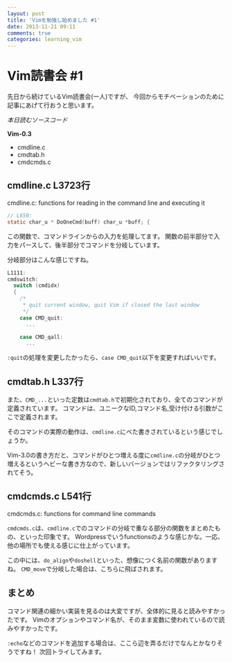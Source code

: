 ```yaml
---
layout: post
title: 'Vimを勉強し始めました #1'
date: 2013-11-21 09:11
comments: true
categories: learning_vim
---
```


# Vim読書会 #1

先日から続けているVim読書会(一人)ですが、
今回からモチベーションのために記事にあげて行おうと思います。

*本日読むソースコード*

**Vim-0.3**

- cmdline.c
- cmdtab.h
- cmdcmds.c

## cmdline.c L3723行

cmdline.c: functions for reading in the command line and executing it

```c
// L650:
static char_u * DoOneCmd(buff) char_u *buff; {
```

この関数で、コマンドラインからの入力を処理してます。
関数の前半部分で入力をパースして、後半部分でコマンドを分岐しています。

分岐部分はこんな感じですね。

```c
L1111:
cmdswitch:
  switch (cmdidx)
  {
    /*
     * quit current window, quit Vim if closed the last window
     */
    case CMD_quit:
      ...

    case CMD_qall:
      ...
```

`:quit`の処理を変更したかったら、`case CMD_quit`以下を変更すればいいです。

## cmdtab.h L337行

また、`CMD_...`といった定数は`cmdtab.h`で初期化されており、全てのコマンドが定義されています。
コマンドは、ユニークなID,コマンド名,受け付ける引数がここで定義されます。

そのコマンドの実際の動作は、`cmdline.c`にべた書きされているという感じでしょうか。

Vim-3.0の書き方だと、コマンドがひとつ増える度に`cmdline.c`の分岐がひとつ増えるというヘビーな書き方なので、新しいバージョンではリファクタリングされてそう。

## cmdcmds.c L541行

cmdcmds.c: functions for command line commands

`cmdcmds.c`は、`cmdline.c`でのコマンドの分岐で重なる部分の関数をまとめたもの、といった印象です。
Wordpressでいうfunctionsのような感じかな。一応、他の場所でも使える感じに仕上がっています。

この中には、`do_align`や`doshell`といった、想像につく名前の関数がありますね。
`CMD_move`で分岐した場合は、こちらに飛ばされます。

## まとめ

コマンド関連の細かい実装を見るのは大変ですが、全体的に見ると読みやすかったです。
Vimのオプションやコマンド名が、そのまま変数に使われているので読みやすかったです。

`:echo`などのコマンドを追加する場合は、ここら辺を弄るだけでなんとかなりそうですね！
次回トライしてみます。
